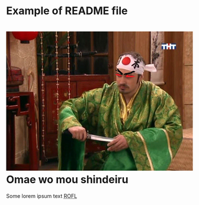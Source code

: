Example of README file
=======
![Omae wo mou shindeiru](1.jpg)
Omae wo mou shindeiru
=======
Some lorem ipsum text
<abbr title="Rolling on Floor Laughing ">ROFL</abbr>

